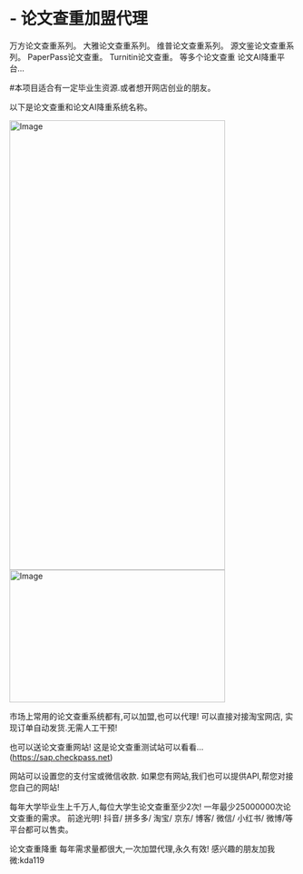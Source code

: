 # -     论文查重加盟代理
万方论文查重系列。 大雅论文查重系列。 维普论文查重系列。 源文鉴论文查重系列。 PaperPass论文查重。 Turnitin论文查重。 等多个论文查重 论文AI降重平台...

 #本项目适合有一定毕业生资源.或者想开网店创业的朋友。
 
以下是论文查重和论文AI降重系统名称。

<img width="380" height="791" alt="Image" src="https://github.com/user-attachments/assets/3f569edc-c71f-4dc9-8122-28fc01bbb773" />
<img width="380" height="233" alt="Image" src="https://github.com/user-attachments/assets/aa2f7298-7db7-4982-ac6a-731b8aefd5a8" />

市场上常用的论文查重系统都有,可以加盟,也可以代理!
可以直接对接淘宝网店,  实现订单自动发货.无需人工干预!

也可以送论文查重网站!
这是论文查重测试站可以看看...   (https://sap.checkpass.net)

网站可以设置您的支付宝或微信收款.
如果您有网站,我们也可以提供API,帮您对接您自己的网站!

每年大学毕业生上千万人,每位大学生论文查重至少2次!   一年最少25000000次论文查重的需求。
前途光明!   抖音/ 拼多多/ 淘宝/ 京东/ 博客/ 微信/ 小红书/ 微博/等平台都可以售卖。

论文查重降重 每年需求量都很大,一次加盟代理,永久有效!
感兴趣的朋友加我  微:kda119
